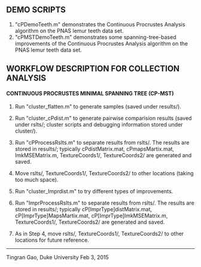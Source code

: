 ## DEMO SCRIPTS ##
1. "cPDemoTeeth.m" demonstrates the Continuous Procrustes Analysis algorithm on the PNAS lemur teeth data set.
2. "cPMSTDemoTeeth.m" demonstrates some spanning-tree-based improvements of the Continuous Procrustes Analysis algorithm on the PNAS lemur teeth data set.

## WORKFLOW DESCRIPTION FOR COLLECTION ANALYSIS ##

#### CONTINUOUS PROCRUSTES MINIMAL SPANNING TREE (CP-MST) ####

1. Run "cluster_flatten.m" to generate samples (saved under results/).

2. Run "cluster_cPdist.m" to generate pairwise comparision results (saved under rslts/; cluster scripts and debugging information stored under cluster/).

3. Run "cPProcessRslts.m" to separate results from rslts/. The results are stored in results/; typically cPdistMatrix.mat, cPmapsMartix.mat, lmkMSEMatrix.m, TextureCoords1/, TextureCoords2/ are generated and saved.

4. Move rslts/, TextureCoords1/, TextureCoords2/ to other locations (taking too much space).

5. Run "cluster_Imprdist.m" to try different types of improvements.

6. Run "ImprProcessRslts.m" to separate results from rslts/. The results are stored in results/; typically cP[ImprType]distMatrix.mat, cP[ImprType]MapsMartix.mat, cP[ImprType]lmkMSEMatrix.m, TextureCoords1/, TextureCoords2/ are generated and saved.

7. As in Step 4, move rslts/, TextureCoords1/, TextureCoords2/ to other locations for future reference.

---------------------------------
Tingran Gao, Duke University
Feb 3, 2015

